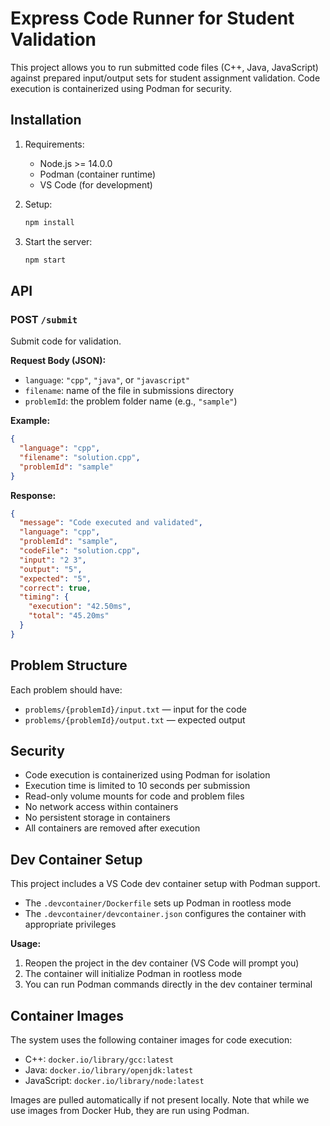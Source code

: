 # Express Code Runner for Student Validation

This project allows you to run submitted code files (C++, Java, JavaScript) against prepared input/output sets for student assignment validation. Code execution is containerized using Podman for security.

## Installation

1. Requirements:
   - Node.js >= 14.0.0
   - Podman (container runtime)
   - VS Code (for development)

2. Setup:
   ```bash
   npm install
   ```

3. Start the server:
   ```bash
   npm start
   ```

## API

### POST `/submit`

Submit code for validation.

**Request Body (JSON):**
- `language`: `"cpp"`, `"java"`, or `"javascript"`
- `filename`: name of the file in submissions directory
- `problemId`: the problem folder name (e.g., `"sample"`)

**Example:**
```json
{
  "language": "cpp",
  "filename": "solution.cpp",
  "problemId": "sample"
}
```

**Response:**
```json
{
  "message": "Code executed and validated",
  "language": "cpp",
  "problemId": "sample",
  "codeFile": "solution.cpp",
  "input": "2 3",
  "output": "5",
  "expected": "5",
  "correct": true,
  "timing": {
    "execution": "42.50ms",
    "total": "45.20ms"
  }
}
```

## Problem Structure

Each problem should have:
- `problems/{problemId}/input.txt` — input for the code
- `problems/{problemId}/output.txt` — expected output

## Security

- Code execution is containerized using Podman for isolation
- Execution time is limited to 10 seconds per submission
- Read-only volume mounts for code and problem files
- No network access within containers
- No persistent storage in containers
- All containers are removed after execution

## Dev Container Setup

This project includes a VS Code dev container setup with Podman support.

- The `.devcontainer/Dockerfile` sets up Podman in rootless mode
- The `.devcontainer/devcontainer.json` configures the container with appropriate privileges

**Usage:**
1. Reopen the project in the dev container (VS Code will prompt you)
2. The container will initialize Podman in rootless mode
3. You can run Podman commands directly in the dev container terminal

## Container Images

The system uses the following container images for code execution:
- C++: `docker.io/library/gcc:latest`
- Java: `docker.io/library/openjdk:latest`
- JavaScript: `docker.io/library/node:latest`

Images are pulled automatically if not present locally. Note that while we use images from Docker Hub, they are run using Podman.